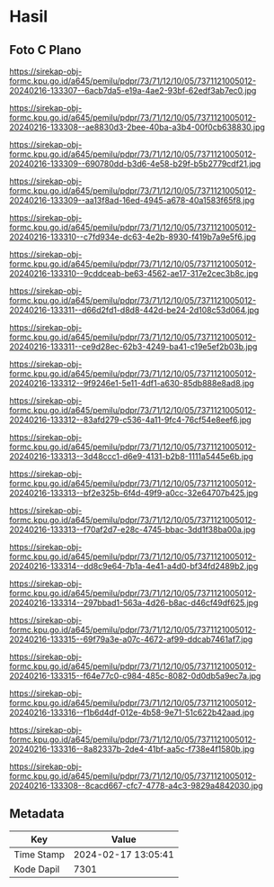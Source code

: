 # Hasil

## Foto C Plano

https://sirekap-obj-formc.kpu.go.id/a645/pemilu/pdpr/73/71/12/10/05/7371121005012-20240216-133307--6acb7da5-e19a-4ae2-93bf-62edf3ab7ec0.jpg

https://sirekap-obj-formc.kpu.go.id/a645/pemilu/pdpr/73/71/12/10/05/7371121005012-20240216-133308--ae8830d3-2bee-40ba-a3b4-00f0cb638830.jpg

https://sirekap-obj-formc.kpu.go.id/a645/pemilu/pdpr/73/71/12/10/05/7371121005012-20240216-133309--690780dd-b3d6-4e58-b29f-b5b2779cdf21.jpg

https://sirekap-obj-formc.kpu.go.id/a645/pemilu/pdpr/73/71/12/10/05/7371121005012-20240216-133309--aa13f8ad-16ed-4945-a678-40a1583f65f8.jpg

https://sirekap-obj-formc.kpu.go.id/a645/pemilu/pdpr/73/71/12/10/05/7371121005012-20240216-133310--c7fd934e-dc63-4e2b-8930-f419b7a9e5f6.jpg

https://sirekap-obj-formc.kpu.go.id/a645/pemilu/pdpr/73/71/12/10/05/7371121005012-20240216-133310--9cddceab-be63-4562-ae17-317e2cec3b8c.jpg

https://sirekap-obj-formc.kpu.go.id/a645/pemilu/pdpr/73/71/12/10/05/7371121005012-20240216-133311--d66d2fd1-d8d8-442d-be24-2d108c53d064.jpg

https://sirekap-obj-formc.kpu.go.id/a645/pemilu/pdpr/73/71/12/10/05/7371121005012-20240216-133311--ce9d28ec-62b3-4249-ba41-c19e5ef2b03b.jpg

https://sirekap-obj-formc.kpu.go.id/a645/pemilu/pdpr/73/71/12/10/05/7371121005012-20240216-133312--9f9246e1-5e11-4df1-a630-85db888e8ad8.jpg

https://sirekap-obj-formc.kpu.go.id/a645/pemilu/pdpr/73/71/12/10/05/7371121005012-20240216-133312--83afd279-c536-4a11-9fc4-76cf54e8eef6.jpg

https://sirekap-obj-formc.kpu.go.id/a645/pemilu/pdpr/73/71/12/10/05/7371121005012-20240216-133313--3d48ccc1-d6e9-4131-b2b8-1111a5445e6b.jpg

https://sirekap-obj-formc.kpu.go.id/a645/pemilu/pdpr/73/71/12/10/05/7371121005012-20240216-133313--bf2e325b-6f4d-49f9-a0cc-32e64707b425.jpg

https://sirekap-obj-formc.kpu.go.id/a645/pemilu/pdpr/73/71/12/10/05/7371121005012-20240216-133313--f70af2d7-e28c-4745-bbac-3dd1f38ba00a.jpg

https://sirekap-obj-formc.kpu.go.id/a645/pemilu/pdpr/73/71/12/10/05/7371121005012-20240216-133314--dd8c9e64-7b1a-4e41-a4d0-bf34fd2489b2.jpg

https://sirekap-obj-formc.kpu.go.id/a645/pemilu/pdpr/73/71/12/10/05/7371121005012-20240216-133314--297bbad1-563a-4d26-b8ac-d46cf49df625.jpg

https://sirekap-obj-formc.kpu.go.id/a645/pemilu/pdpr/73/71/12/10/05/7371121005012-20240216-133315--69f79a3e-a07c-4672-af99-ddcab7461af7.jpg

https://sirekap-obj-formc.kpu.go.id/a645/pemilu/pdpr/73/71/12/10/05/7371121005012-20240216-133315--f64e77c0-c984-485c-8082-0d0db5a9ec7a.jpg

https://sirekap-obj-formc.kpu.go.id/a645/pemilu/pdpr/73/71/12/10/05/7371121005012-20240216-133316--f1b6d4df-012e-4b58-9e71-51c622b42aad.jpg

https://sirekap-obj-formc.kpu.go.id/a645/pemilu/pdpr/73/71/12/10/05/7371121005012-20240216-133316--8a82337b-2de4-41bf-aa5c-f738e4f1580b.jpg

https://sirekap-obj-formc.kpu.go.id/a645/pemilu/pdpr/73/71/12/10/05/7371121005012-20240216-133308--8cacd667-cfc7-4778-a4c3-9829a4842030.jpg


## Metadata

| Key        | Value               |
| ---------- | ------------------- |
| Time Stamp | 2024-02-17 13:05:41 |
| Kode Dapil | 7301                |



